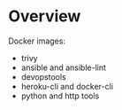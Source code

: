# Overview
Docker images:
- trivy
- ansible and ansible-lint
- devopstools
- heroku-cli and docker-cli
- python and http tools
